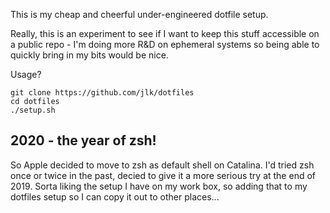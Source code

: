 This is my cheap and cheerful under-engineered dotfile setup.

Really, this is an experiment to see if I want to keep this stuff
accessible on a public repo - I'm doing more R&D on ephemeral systems
so being able to quickly bring in my bits would be nice.

Usage?
```
git clone https://github.com/jlk/dotfiles
cd dotfiles
./setup.sh
```

## 2020 - the year of zsh!
So Apple decided to move to zsh as default shell on Catalina. I'd
tried zsh once or twice in the past, decied to give it a more serious
try at the end of 2019. Sorta liking the setup I have on my work
box, so adding that to my dotfiles setup so I can copy it out to
other places...

